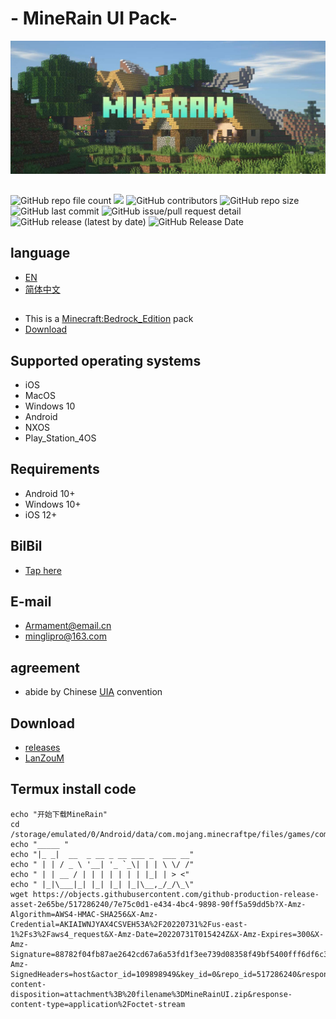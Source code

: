 # <div align="center"></div>- MineRain UI Pack-

<img src="https://github.com/Armamem0t/MineRain/blob/main/.github/pngs/icon.jpg?">

##
<img alt="GitHub repo file count" src="https://img.shields.io/github/directory-file-count/Armamem0t/MineRain?style=flat-square">
<img src="https://img.shields.io/github/followers/Armamem0t?logo=11&style=flat-square">
<img alt="GitHub contributors" src="https://img.shields.io/github/contributors/Armamem0t/MineRain?color=11&style=flat-square">
<img alt="GitHub repo size" src="https://img.shields.io/github/repo-size/Armamem0t/MineRain?style=flat-square">
<img alt="GitHub last commit" src="https://img.shields.io/github/last-commit/Armamem0t/MineRain?style=flat-square">
<img alt="GitHub issue/pull request detail" src="https://img.shields.io/github/issues/detail/last-update/Armamem0t/MineRain/1?style=flat-square">
<img alt="GitHub release (latest by date)" src="https://img.shields.io/github/downloads/Armamem0t/MineRain/Alpha/total?style=flat-square">
<img alt="GitHub Release Date" src="https://img.shields.io/github/release-date/Armamem0t/MineRain?style=flat-square">

## language

- [EN](README.md)
- [简体中文](README_zh.md)

##
- This is a [Minecraft:Bedrock_Edition](https://www.minecraft.net/) pack
- [Download](#download)
## Supported operating systems
- iOS
- MacOS
- Windows 10
- Android
- NXOS
- Play_Station_4OS

## Requirements
- Android 10+
- Windows 10+
- iOS 12+

## BilBil
- [Tap here](https://space.bilibili.com/1013220371)

## E-mail
- Armament@email.cn
- minglipro@163.com

## agreement
- abide by Chinese [UIA](https://jq.qq.com/?_wv=1027&k=G05OsCyj) convention

## Download
- [releases](https://github.com/Armamem0t/MineRain/releases)
- [LanZouM](https://mingliqwq.lanzouw.com/b030rgqha)

## Termux install code

<pre><code class="language-bash"style="">echo "开始下载MineRain"
cd /storage/emulated/0/Android/data/com.mojang.minecraftpe/files/games/com.mojang/resource_packs/
echo "_____ "
echo "|_ _|  __  _ __ _ __ ___ _  ___ __"
echo " | | / _ \ '__| '_ `_\| | | \ \/ /"
echo " | | __ / | | | | | | | |_| | > <"
echo " |_|\___|_| |_| |_| |_|\__,_/_/\_\"
wget https://objects.githubusercontent.com/github-production-release-asset-2e65be/517286240/7e75c0d1-e434-4bc4-9898-90ff5a59dd5b?X-Amz-Algorithm=AWS4-HMAC-SHA256&X-Amz-Credential=AKIAIWNJYAX4CSVEH53A%2F20220731%2Fus-east-1%2Fs3%2Faws4_request&X-Amz-Date=20220731T015424Z&X-Amz-Expires=300&X-Amz-Signature=88782f04fb87ae2642cd67a6a53fd1f3ee739d08358f49bf5400fff6df6c3bc9&X-Amz-SignedHeaders=host&actor_id=109898949&key_id=0&repo_id=517286240&response-content-disposition=attachment%3B%20filename%3DMineRainUI.zip&response-content-type=application%2Foctet-stream<span class="token operator"></code></pre>
